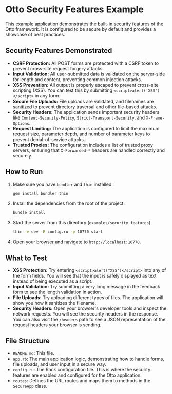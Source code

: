 # Otto Security Features Example

This example application demonstrates the built-in security features of the Otto framework. It is configured to be secure by default and provides a showcase of best practices.

## Security Features Demonstrated

*   **CSRF Protection:** All POST forms are protected with a CSRF token to prevent cross-site request forgery attacks.
*   **Input Validation:** All user-submitted data is validated on the server-side for length and content, preventing common injection attacks.
*   **XSS Prevention:** All output is properly escaped to prevent cross-site scripting (XSS). You can test this by submitting `<script>alert('XSS')</script>` in any form.
*   **Secure File Uploads:** File uploads are validated, and filenames are sanitized to prevent directory traversal and other file-based attacks.
*   **Security Headers:** The application sends important security headers like `Content-Security-Policy`, `Strict-Transport-Security`, and `X-Frame-Options`.
*   **Request Limiting:** The application is configured to limit the maximum request size, parameter depth, and number of parameter keys to prevent denial-of-service attacks.
*   **Trusted Proxies:** The configuration includes a list of trusted proxy servers, ensuring that `X-Forwarded-*` headers are handled correctly and securely.

## How to Run

1.  Make sure you have `bundler` and `thin` installed:
    ```sh
    gem install bundler thin
    ```

2.  Install the dependencies from the root of the project:
    ```sh
    bundle install
    ```

3.  Start the server from this directory (`examples/security_features`):
    ```sh
    thin -e dev -R config.ru -p 10770 start
    ```

4.  Open your browser and navigate to `http://localhost:10770`.

## What to Test

*   **XSS Protection:** Try entering `<script>alert("XSS")</script>` into any of the form fields. You will see that the input is safely displayed as text instead of being executed as a script.
*   **Input Validation:** Try submitting a very long message in the feedback form to see the length validation in action.
*   **File Uploads:** Try uploading different types of files. The application will show you how it sanitizes the filename.
*   **Security Headers:** Open your browser's developer tools and inspect the network requests. You will see the security headers in the response. You can also visit the `/headers` path to see a JSON representation of the request headers your browser is sending.

## File Structure

*   `README.md`: This file.
*   `app.rb`: The main application logic, demonstrating how to handle forms, file uploads, and user input in a secure way.
*   `config.ru`: The Rack configuration file. This is where the security features are enabled and configured for the Otto application.
*   `routes`: Defines the URL routes and maps them to methods in the `SecureApp` class.
